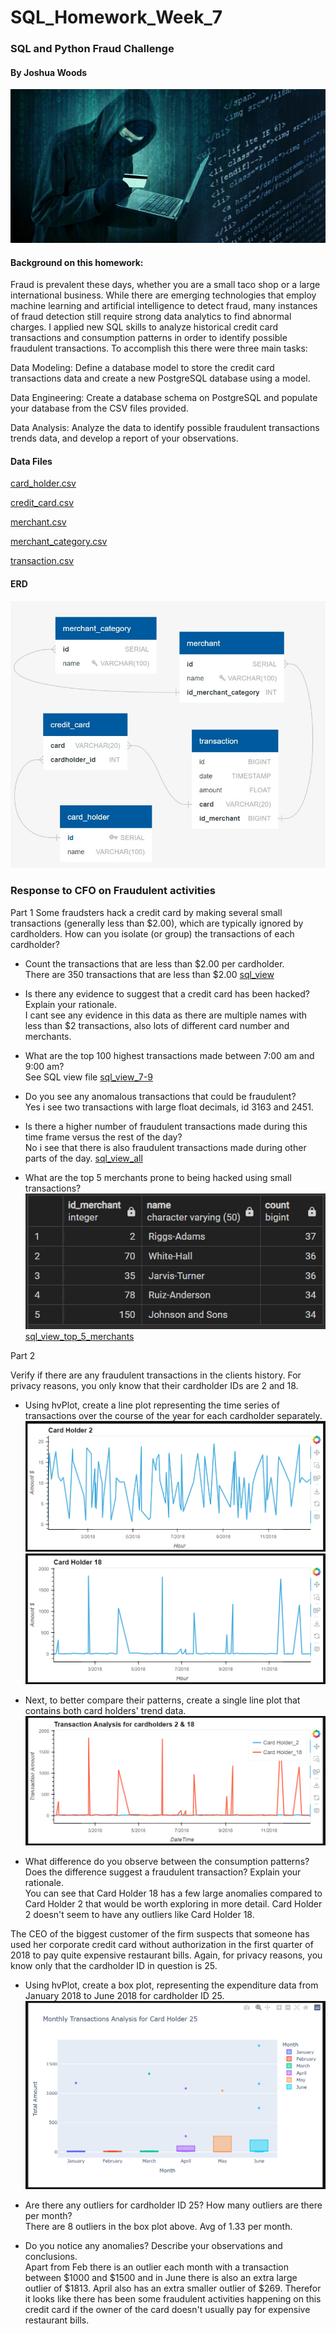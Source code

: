 # SQL_Homework_Week_7
### SQL and Python Fraud Challenge 
#### By Joshua Woods 

![](Images/credit_card_fraudster.jpg)

#### Background on this homework:
Fraud is prevalent these days, whether you are a small taco shop or a large international business. While there are emerging technologies that employ machine learning and artificial intelligence to detect fraud, many instances of fraud detection still require strong data analytics to find abnormal charges.
I applied new SQL skills to analyze historical credit card transactions and consumption patterns in order to identify possible fraudulent transactions.
To accomplish this there were three main tasks:


Data Modeling:
Define a database model to store the credit card transactions data and create a new PostgreSQL database using a model.


Data Engineering: Create a database schema on PostgreSQL and populate your  database from the CSV files provided.


Data Analysis: Analyze the data to identify possible fraudulent transactions trends data, and develop a report of your observations.


#### Data Files

[card_holder.csv]("C:\Users\duke_\OneDrive\FINTECH\Github\SQL_Homework_Week_7\Resources\card_holder.csv")

[credit_card.csv]("C:\Users\duke_\OneDrive\FINTECH\Github\SQL_Homework_Week_7\Resources\credit_card.csv")

[merchant.csv]("C:\Users\duke_\OneDrive\FINTECH\Github\SQL_Homework_Week_7\Resources\merchant.csv")

[merchant_category.csv]("C:\Users\duke_\OneDrive\FINTECH\Github\SQL_Homework_Week_7\Resources\merchant_category.csv")

[transaction.csv]("C:\Users\duke_\OneDrive\FINTECH\Github\SQL_Homework_Week_7\Resources\transaction.csv")

#### ERD
![](Images/ERD.jpg)

### Response to CFO on Fraudulent activities
Part 1
Some fraudsters hack a credit card by making several small transactions (generally less than $2.00), which are typically ignored by cardholders.
How can you isolate (or group) the transactions of each cardholder?

* Count the transactions that are less than $2.00 per cardholder.\
  There are 350 transactions that are less than $2.00 [sql_view]("C:\Users\duke_\OneDrive\FINTECH\Github\SQL_Homework_Week_7\Resources\fraud_trans_all_less_than_2.00.csv")

* Is there any evidence to suggest that a credit card has been hacked? Explain your rationale.\
I cant see any evidence in this data as there are multiple names with less than $2 transactions, also lots of different card number and merchants.

* What are the top 100 highest transactions made between 7:00 am and 9:00 am?\
See SQL view file [sql_view_7-9]("C:\Users\duke_\OneDrive\FINTECH\Github\SQL_Homework_Week_7\Resources\fraud_trans_7-9_top_100.csv")

* Do you see any anomalous transactions that could be fraudulent?\
Yes i see two transactions with large float decimals, id 3163 and 2451.

* Is there a higher number of fraudulent transactions made during this time frame versus the rest of the day?\
No i see that there is also fraudulent transactions made during other parts of the day. [sql_view_all]("C:\Users\duke_\OneDrive\FINTECH\Github\SQL_Homework_Week_7\Resources\fraud_trans_all_day.csv")

* What are the top 5 merchants prone to being hacked using small transactions?\
![](Images/top_5_merchants.png)
[sql_view_top_5_merchants]("C:\Users\duke_\OneDrive\FINTECH\Github\SQL_Homework_Week_7\Resources\top_5_merchants_less_than_2.00.csv")

Part 2

Verify if there are any fraudulent transactions in the clients history. For privacy reasons, you only know that their cardholder IDs are 2 and 18.
* Using hvPlot, create a line plot representing the time series of transactions over the course of the year for each cardholder separately.
![](Images/CH%202.png)
![](Images/CH%2018.png)

* Next, to better compare their patterns, create a single line plot that contains both card holders' trend data.
![](Images/combined%202%20and%2018.png)

* What difference do you observe between the consumption patterns? Does the difference suggest a fraudulent transaction? Explain your rationale.\
You can see that Card Holder 18 has a few large anomalies compared to Card Holder 2 that would be worth exploring in more detail. Card Holder 2 doesn't seem to have any outliers like Card Holder 18.


The CEO of the biggest customer of the firm suspects that someone has used her corporate credit card without authorization in the first quarter of 2018 to pay quite expensive restaurant bills. Again, for privacy reasons, you know only that the cardholder ID in question is 25.
* Using hvPlot, create a box plot, representing the expenditure data from January 2018 to June 2018 for cardholder ID 25.
![](Images/Box_plot.png)
 
* Are there any outliers for cardholder ID 25? How many outliers are there per month?\
 There are 8 outliers in the box plot above. Avg of 1.33 per month. 
 
* Do you notice any anomalies? Describe your observations and conclusions.\
Apart from Feb there is an outlier each month with a transaction between $1000 and $1500 and in June there is also an extra large outlier of $1813. April also has an extra smaller outlier of $269. Therefor it looks like there has been some fraudulent activities happening on this credit card if the owner of the card doesn't usually pay for expensive restaurant bills. 







    
